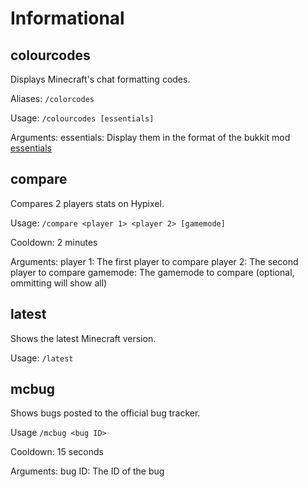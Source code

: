 # Informational

## colourcodes
Displays Minecraft's chat formatting codes.

Aliases: `/colorcodes`

Usage: `/colourcodes [essentials]`

Arguments:
  essentials: Display them in the format of the bukkit mod [essentials](https://dev.bukkit.org/projects/essentials) 

## compare
Compares 2 players stats on Hypixel.

Usage: `/compare <player 1> <player 2> [gamemode]`

Cooldown: 2 minutes

Arguments:
  player 1: The first player to compare
  player 2: The second player to compare
  gamemode: The gamemode to compare (optional, ommitting will show all)
 
## latest
Shows the latest Minecraft version.

Usage: `/latest`

## mcbug
Shows bugs posted to the official bug tracker.

Usage `/mcbug <bug ID>`

Cooldown: 15 seconds

Arguments:
  bug ID: The ID of the bug
  

  
